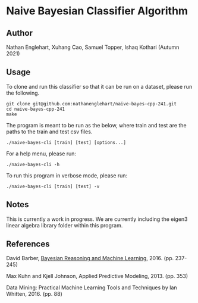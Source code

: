# Naive Bayesian Classifier Algorithm
## Author
Nathan Englehart, Xuhang Cao, Samuel Topper, Ishaq Kothari (Autumn 2021)

## Usage
To clone and run this classifier so that it can be run on a dataset, please run the following. 

```
git clone git@github.com:nathanenglehart/naive-bayes-cpp-241.git
cd naive-bayes-cpp-241
make
```

The program is meant to be run as the below, where train and test are the paths to the train and test csv files.

```
./naive-bayes-cli [train] [test] [options...]
```

For a help menu, please run:

```
./naive-bayes-cli -h
```

To run this program in verbose mode, please run:

```
./naive-bayes-cli [train] [test] -v 
```

## Notes
This is currently a work in progress. We are currently including the eigen3 linear algebra library folder within this program.

## References
David Barber, [Bayesian Reasoning and Machine Learning](http://web4.cs.ucl.ac.uk/staff/D.Barber/textbook/171216.pdf), 2016. (pp. 237-245)<br>

Max Kuhn and Kjell Johnson, Applied Predictive Modeling, 2013. (pp. 353)<br>

Data Mining: Practical Machine Learning Tools and Techniques by Ian Whitten, 2016. (pp. 88)
